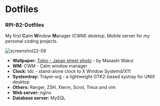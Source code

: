 # Dotfiles
### RPI-B2-Dotfiles

My first **C**alm **W**indow **M**anager (CWM) desktop.
Mobile server for my personal coding projects.

![screenshot22-09](https://user-images.githubusercontent.com/20169382/192779200-201fc822-4cde-4320-8321-61c26d787360.jpg)

+ **Wallpaper:** [Tokio - Japan street photo](https://www.flickr.com/photos/megane_wakui/16998727781/) - by Masashi Wakui
+ **WM:** CWM - Calm window manager
+ **Clock:** tdc - stand-alone clock to X Window Systemd/X11
+ **Systemtray:** Trayer-srg - a lightweight GTK2-based systray for UNIX desktop
+ **Others:** Ranger, ZSH, Xterm, Scrot, Tmux and vim
+ **Web server:** nginx
+ **Database server:** MySQL
